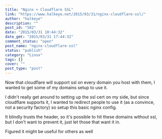 ```yaml
---
title: "Nginx + Cloudflare SSL"
link: "https://www.halkeye.net/2015/03/31/nginx-cloudflare-ssl/"
author: "halkeye"
description: ""
post_id: "582"
date: "2015/03/31 10:44:32"
date_gmt: "2015/03/31 17:44:32"
comment_status: "open"
post_name: "nginx-cloudflare-ssl"
status: "publish"
category: "Linux"
tags: []
cover: ""
post_type: "post"
---
```


Now that cloudflare will support ssl on every domain you host with them, I wanted to get some of my domains setup to use it.

I didn't really get around to setting up the ssl cert on my side, but since cloudflare supports it, I wanted to redirect people to use it (as a convince, not a security factory) so setup this basic nginx config.

<github-gist id="halkeye/0dea284e6218fa49614b"></github-gist>

It blindly trusts the header, so it's possible to hit these domains without ssl, but I don't want to prevent it, just let those that want it in.

Figured it might be useful for others as well

